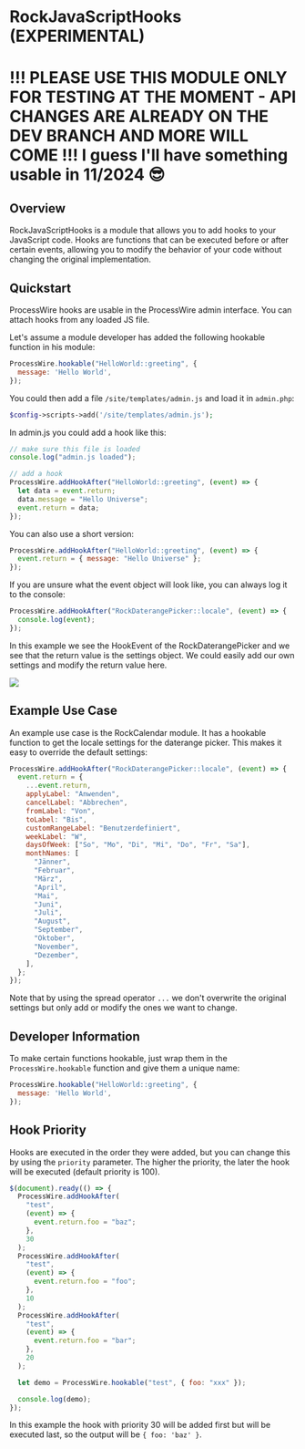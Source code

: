 # RockJavaScriptHooks (EXPERIMENTAL)

# !!! PLEASE USE THIS MODULE ONLY FOR TESTING AT THE MOMENT - API CHANGES ARE ALREADY ON THE DEV BRANCH AND MORE WILL COME !!! I guess I'll have something usable in 11/2024 😎

## Overview

RockJavaScriptHooks is a module that allows you to add hooks to your JavaScript code. Hooks are functions that can be executed before or after certain events, allowing you to modify the behavior of your code without changing the original implementation.

## Quickstart

ProcessWire hooks are usable in the ProcessWire admin interface. You can attach hooks from any loaded JS file.

Let's assume a module developer has added the following hookable function in his module:

```javascript
ProcessWire.hookable("HelloWorld::greeting", {
  message: 'Hello World',
});
```

You could then add a file `/site/templates/admin.js` and load it in `admin.php`:

```php
$config->scripts->add('/site/templates/admin.js');
```

In admin.js you could add a hook like this:

```javascript
// make sure this file is loaded
console.log("admin.js loaded");

// add a hook
ProcessWire.addHookAfter("HelloWorld::greeting", (event) => {
  let data = event.return;
  data.message = "Hello Universe";
  event.return = data;
});
```

You can also use a short version:

```javascript
ProcessWire.addHookAfter("HelloWorld::greeting", (event) => {
  event.return = { message: "Hello Universe" };
});
```

If you are unsure what the event object will look like, you can always log it to the console:

```javascript
ProcessWire.addHookAfter("RockDaterangePicker::locale", (event) => {
  console.log(event);
});
```

In this example we see the HookEvent of the RockDaterangePicker and we see that the return value is the settings object. We could easily add our own settings and modify the return value here.

<img src=https://i.imgur.com/1SFQhic.png class=blur>

## Example Use Case

An example use case is the RockCalendar module. It has a hookable function to get the locale settings for the daterange picker. This makes it easy to override the default settings:

```js
ProcessWire.addHookAfter("RockDaterangePicker::locale", (event) => {
  event.return = {
    ...event.return,
    applyLabel: "Anwenden",
    cancelLabel: "Abbrechen",
    fromLabel: "Von",
    toLabel: "Bis",
    customRangeLabel: "Benutzerdefiniert",
    weekLabel: "W",
    daysOfWeek: ["So", "Mo", "Di", "Mi", "Do", "Fr", "Sa"],
    monthNames: [
      "Jänner",
      "Februar",
      "März",
      "April",
      "Mai",
      "Juni",
      "Juli",
      "August",
      "September",
      "Oktober",
      "November",
      "Dezember",
    ],
  };
});
```

Note that by using the spread operator `...` we don't overwrite the original settings but only add or modify the ones we want to change.

## Developer Information

To make certain functions hookable, just wrap them in the `ProcessWire.hookable` function and give them a unique name:

```javascript
ProcessWire.hookable("HelloWorld::greeting", {
  message: 'Hello World',
});
```

## Hook Priority

Hooks are executed in the order they were added, but you can change this by using the `priority` parameter. The higher the priority, the later the hook will be executed (default priority is 100).

```javascript
$(document).ready(() => {
  ProcessWire.addHookAfter(
    "test",
    (event) => {
      event.return.foo = "baz";
    },
    30
  );
  ProcessWire.addHookAfter(
    "test",
    (event) => {
      event.return.foo = "foo";
    },
    10
  );
  ProcessWire.addHookAfter(
    "test",
    (event) => {
      event.return.foo = "bar";
    },
    20
  );

  let demo = ProcessWire.hookable("test", { foo: "xxx" });

  console.log(demo);
});
```

In this example the hook with priority 30 will be added first but will be executed last, so the output will be `{ foo: 'baz' }`.
